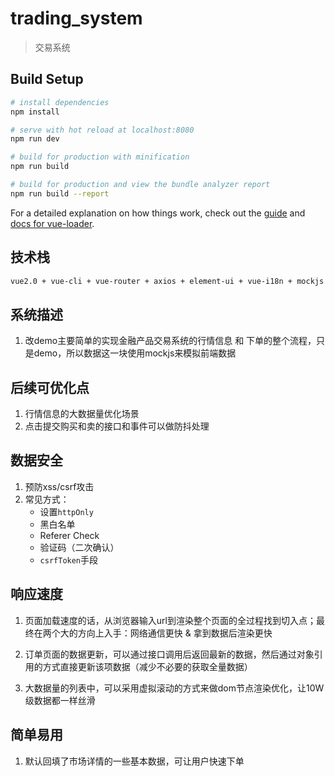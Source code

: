 # trading_system

> 交易系统

## Build Setup

``` bash
# install dependencies
npm install

# serve with hot reload at localhost:8080
npm run dev

# build for production with minification
npm run build

# build for production and view the bundle analyzer report
npm run build --report
```

For a detailed explanation on how things work, check out the [guide](http://vuejs-templates.github.io/webpack/) and [docs for vue-loader](http://vuejs.github.io/vue-loader).

## 技术栈

```markdown
vue2.0 + vue-cli + vue-router + axios + element-ui + vue-i18n + mockjs
```



## 系统描述

1. 改demo主要简单的实现金融产品交易系统的行情信息 和 下单的整个流程，只是demo，所以数据这一块使用mockjs来模拟前端数据



## 后续可优化点

1. 行情信息的大数据量优化场景
2. 点击提交购买和卖的接口和事件可以做防抖处理



## 数据安全

1. 预防xss/csrf攻击
2. 常见方式：
   - 设置`httpOnly`
   - 黑白名单
   - Referer Check
   - 验证码（二次确认）
   - `csrfToken`手段



## 响应速度

1. 页面加载速度的话，从浏览器输入url到渲染整个页面的全过程找到切入点；最终在两个大的方向上入手：网络通信更快 & 拿到数据后渲染更快

2. 订单页面的数据更新，可以通过接口调用后返回最新的数据，然后通过对象引用的方式直接更新该项数据（减少不必要的获取全量数据）
3. 大数据量的列表中，可以采用虚拟滚动的方式来做dom节点渲染优化，让10W级数据都一样丝滑



## 简单易用

1. 默认回填了市场详情的一些基本数据，可让用户快速下单
